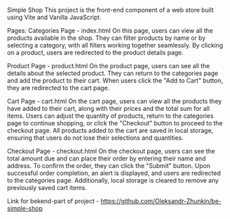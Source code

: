 Simple Shop
This project is the front-end component of a web store built using Vite and Vanilla JavaScript.

Pages:
Categories Page - index.html
On this page, users can view all the products available in the shop. They can filter products by name or by selecting a category, with all filters working together seamlessly. 
By clicking on a product, users are redirected to the product details page.

Product Page - product.html
On the product page, users can see all the details about the selected product. They can return to the categories page and add the product to their cart. 
When users click the "Add to Cart" button, they are redirected to the cart page.

Cart Page - cart.html
On the cart page, users can view all the products they have added to their cart, along with their prices and the total sum for all items. 
Users can adjust the quantity of products, return to the categories page to continue shopping, or click the "Checkout" button to proceed to the checkout page. 
All products added to the cart are saved in local storage, ensuring that users do not lose their selections and quantities.

Checkout Page - checkout.html
On the checkout page, users can see the total amount due and can place their order by entering their name and address. To confirm the order, they can click the "Submit" button. 
Upon successful order completion, an alert is displayed, and users are redirected to the categories page. Additionally, local storage is cleared to remove any previously saved cart items.

Link for bekend-part of project -
https://github.com/Oleksandr-Zhunkin/be-simple-shop
